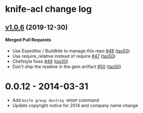 # knife-acl change log
<!-- latest_release -->
<!-- latest_release -->

<!-- release_rollup -->
<!-- release_rollup -->

<!-- latest_stable_release -->
## [v1.0.6](https://github.com/chef/knife-acl/tree/v1.0.6) (2019-12-30)

#### Merged Pull Requests
- Use Expeditor / Buildkite to manage this repo [#48](https://github.com/chef/knife-acl/pull/48) ([tas50](https://github.com/tas50))
- Use require_relative instead of require [#47](https://github.com/chef/knife-acl/pull/47) ([tas50](https://github.com/tas50))
- Chefstyle fixes [#49](https://github.com/chef/knife-acl/pull/49) ([tas50](https://github.com/tas50))
- Don&#39;t ship the readme in the gem artifact [#50](https://github.com/chef/knife-acl/pull/50) ([tas50](https://github.com/tas50))
<!-- latest_stable_release -->


# 0.0.12 - 2014-03-31
- Add `knife group destroy GROUP` command
- Update copyright notice for 2014 and company name change